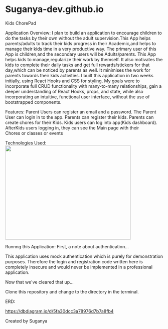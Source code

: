 # Suganya-dev.github.io
Kids ChorePad

Application Overview:
I plan to build an application to encourage children to do the tasks by their own without the adult supervision.This App helps parents/adults to track their kids progress in their Academic,and helps to manage their kids time in a very productive way. The primary user of this App is children,and the secondary users will be Adults/parents. This App helps kids to manage,regularize their work by themself. It also motivates the kids to complete their daily tasks and get full rewards/stickers for that day,which can be noticed by parents as well. It minimises the work for parents towards their kids activities.
I built this application in two weeks initially, using React Hooks and CSS for styling. 
My goals were to incorporate full CRUD functionality with many-to-many relationships, gain a deeper understanding of React Hooks, props, and state, while also incorporating an intuitive, functional user interface, without the use of bootstrapped components.

Features:
Parent Users can register an email and a password.
The Parent User can login in to the app.
Parents can register their kids.
Parents can create chores for their Kids.
Kids users can log into app(Kids dashboard).
AfterKids users logging in, they can see the Main page with their    
	Chores or classes  or events  

Technologies Used:
<img src="https://thumbs.dreamstime.com/b/html-css-js-icon-set-web-development-logo-javascript-programming-symbol-154897294.jpg" height="300px" width="400px"> </img>

Runnng this Application:
First, a note about authentication...

This application uses mock authentication which is purely for demonstration purposes. Therefore the login and registration code written here is completely insecure and would never be implemented in a professional application.

Now that we've cleared that up...

Clone this repository and change to the directory in the terminal.

ERD:



https://dbdiagram.io/d/5fa30dcc3a78976d7b7a8fb4


Created by Suganya
